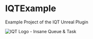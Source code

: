 # IQTExample
Example Project of the IQT Unreal Plugin

![IQT Logo - Insane Queue & Task]([https://insaneframework.com/wp-content/uploads/2025/08/LogoIQT-300x140.png](http://insaneframework.com/wp-content/uploads/2025/08/Ex01.png))
